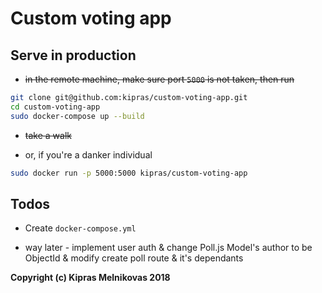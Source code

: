 # Custom voting app

## Serve in production

* ~~in the remote machine, make sure port `5000` is not taken, then run~~

```sh
git clone git@github.com:kipras/custom-voting-app.git
cd custom-voting-app
sudo docker-compose up --build
```

* ~~take a walk~~

* or, if you're a danker individual

```sh
sudo docker run -p 5000:5000 kipras/custom-voting-app
```

## Todos

- Create `docker-compose.yml`

- way later - implement user auth & change Poll.js Model's author to be ObjectId & modify create poll route & it's dependants

**Copyright (c) Kipras Melnikovas 2018**
